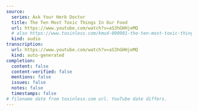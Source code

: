 ```yaml
---
source:
  series: Ask Your Herb Doctor
  title: The Ten Most Toxic Things In Our Food
  url: https://www.youtube.com/watch?v=aS3hGHHjeMQ
  # also https://www.toxinless.com/kmud-090901-the-ten-most-toxic-things-in-our-food.mp3
  kind: audio
transcription:
  url: https://www.youtube.com/watch?v=aS3hGHHjeMQ
  kind: auto-generated
completion:
  content: false
  content-verified: false
  mentions: false
  issues: false
  notes: false
  timestamps: false
# filename date from toxinless.com url. YouTube date differs. 
---
```


